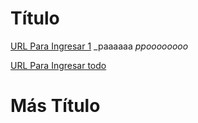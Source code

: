 # Título
[URL Para Ingresar 1](https://jetzable.github.io/Registro_de_Visitantes/src/)
_paaaaaa
*ppoooooooo*

[URL Para Ingresar todo](https://jetzable.github.io/Registro_de_Visitantes/src/)
# Más Título